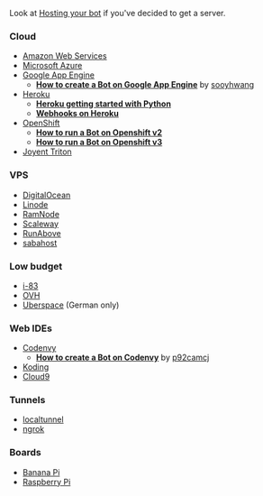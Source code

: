 Look at [Hosting your bot](https://github.com/python-telegram-bot/python-telegram-bot/wiki/Hosting-your-bot) if you've decided to get a server.

### Cloud
* [Amazon Web Services](https://aws.amazon.com/)
* [Microsoft Azure](https://azure.microsoft.com/)
* [Google App Engine](https://cloud.google.com/appengine) 
    * **[How to create a Bot on Google App Engine](https://github.com/sooyhwang/Simple-Echo-Telegram-Bot)** by [sooyhwang](https://github.com/sooyhwang)
* [Heroku](https://www.heroku.com/)
    * **[Heroku getting started with Python](https://devcenter.heroku.com/articles/getting-started-with-python#introduction)**
    * **[Webhooks on Heroku](https://github.com/python-telegram-bot/python-telegram-bot/wiki/Webhooks#heroku)**
* [OpenShift](https://www.openshift.com/)
    * **[How to run a Bot on Openshift v2](https://github.com/lufte/python-telegram-bot-openshift)**
    * **[How to run a Bot on Openshift v3](https://github.com/Gotham13121997/python-telegram-bot-openshift3)**
* [Joyent Triton](https://www.joyent.com/triton)

### VPS
* [DigitalOcean](https://www.digitalocean.com/)
* [Linode](https://www.linode.com/)
* [RamNode](https://www.ramnode.com/)
* [Scaleway](https://www.scaleway.com/)
* [RunAbove](https://www.runabove.com/)
* [sabahost](http://sabatemplate.ir/)


### Low budget
* [i-83](https://i-83.net/)
* [OVH](https://www.ovh.com/us/vps/) 
* [Uberspace](https://uberspace.de/) (German only)

### Web IDEs
* [Codenvy](https://codenvy.com/)
    * **[How to create a Bot on Codenvy](https://github.com/p92camcj/Tutorial-telegram-bot)** by [p92camcj](https://github.com/p92camcj/Tutorial-telegram-bot)
* [Koding](https://koding.com/)
* [Cloud9](https://c9.io/)

### Tunnels
* [localtunnel](https://localtunnel.me/)
* [ngrok](https://ngrok.com/)

### Boards
* [Banana Pi](http://www.bananapi.org/)
* [Raspberry Pi](https://www.raspberrypi.org/)